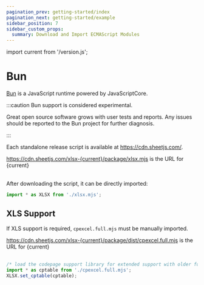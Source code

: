 ```yaml
---
pagination_prev: getting-started/index
pagination_next: getting-started/example
sidebar_position: 7
sidebar_custom_props:
  summary: Download and Import ECMAScript Modules
---
```


import current from '/version.js';

# Bun

[Bun](https://bun.sh/) is a JavaScript runtime powered by JavaScriptCore.

:::caution Bun support is considered experimental.

Great open source software grows with user tests and reports. Any issues should
be reported to the Bun project for further diagnosis.

:::

Each standalone release script is available at <https://cdn.sheetjs.com/>.

<div><a href={`https://cdn.sheetjs.com/xlsx-${current}/package/xlsx.mjs`}>https://cdn.sheetjs.com/xlsx-{current}/package/xlsx.mjs</a> is the URL for {current}</div><br/>

After downloading the script, it can be directly imported:

```js
import * as XLSX from './xlsx.mjs';
```

## XLS Support

If XLS support is required, `cpexcel.full.mjs` must be manually imported.

<div><a href={`https://cdn.sheetjs.com/xlsx-${current}/package/dist/cpexcel.full.mjs`}>https://cdn.sheetjs.com/xlsx-{current}/package/dist/cpexcel.full.mjs</a> is the URL for {current}</div><br/>


```ts
/* load the codepage support library for extended support with older formats  */
import * as cptable from './cpexcel.full.mjs';
XLSX.set_cptable(cptable);
```
